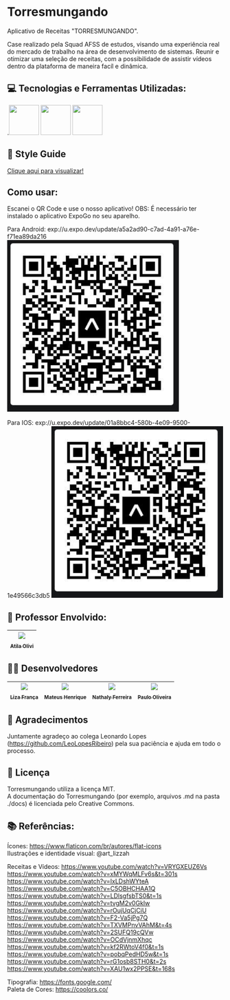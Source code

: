 # Torresmungando


Aplicativo de Receitas "TORRESMUNGANDO".

Case realizado pela Squad AFSS de estudos, visando uma experiência real do mercado de trabalho na área de desenvolvimento de sistemas.
Reunir e otimizar uma seleção de receitas, com a possibilidade de assistir vídeos dentro da plataforma de maneira facíl e dinâmica. 

## :computer: Tecnologias e Ferramentas Utilizadas:<br>

.<img src="https://cdn.jsdelivr.net/gh/devicons/devicon/icons/react/react-original.svg" width="70" height="70" />
<img src="https://cdn.jsdelivr.net/gh/devicons/devicon/icons/illustrator/illustrator-line.svg" width="70" height="70" />
<img src="https://cdn.jsdelivr.net/gh/devicons/devicon/icons/figma/figma-original.svg" width="70" height="70" />

## :book: Style Guide
<a href="https://github.com/LiihDev/Torresmungando/blob/main/11.PNG"> Clique aqui para visualizar!</a>

## Como usar:
Escanei o QR Code e use o nosso aplicativo! OBS: É necessário ter instalado o aplicativo ExpoGo no seu aparelho.<br>

Para Android: 
exp://u.expo.dev/update/a5a2ad90-c7ad-4a91-a76e-f71ea89da216 <br>
<img src="https://github.com/LiihDev/Torresmungando/blob/main/2.jpg" width="400" height="400" /> <br>

Para IOS:
exp://u.expo.dev/update/01a8bbc4-580b-4e09-9500-1e49566c3db5
<img src="https://github.com/LiihDev/Torresmungando/blob/main/2.jpg" width="400" height="400" /> <br>




## :older_man: Professor Envolvido:
| [<img src="https://avatars.githubusercontent.com/u/37378451?v=4" width=115><br><sub>Atila Olivi</sub>](https://github.com/profatila) 
| :---: |

## :girl::boy: Desenvolvedores
  [<img src="https://avatars.githubusercontent.com/u/101880116?v=4" width=115><br><sub>Liza França</sub>](https://github.com/LiihDev) |  [<img src="https://avatars.githubusercontent.com/u/106276636?v=4" width=115><br><sub>Mateus Henrique</sub>](https://github.com/Mateus2611) |  [<img src="https://avatars.githubusercontent.com/u/98955381?v=4" width=115><br><sub>Nathaly Ferreira</sub>](https://github.com/NathalyFerreiraF) |  [<img src="https://avatars.githubusercontent.com/u/91340154?v=4" width=115><br><sub>Paulo Oliveira</sub>](https://github.com/Paulo-HSO) 
| :---: | :---: | :---: | :---: |

## :pray: Agradecimentos
Juntamente agradeço ao colega Leonardo Lopes (https://github.com/LeoLopesRibeiro) pela sua paciência e ajuda em todo o processo.

## :wrench: Licença
Torresmungando utiliza a licença MIT.<br>
A documentação do Torresmungando (por exemplo, arquivos .md na pasta ./docs) é licenciada pelo Creative Commons.

## :books: Referências:
Ícones: https://www.flaticon.com/br/autores/flat-icons <br>
Ilustrações e identidade visual: @art_lizzah <br>

Receitas e Vídeos: https://www.youtube.com/watch?v=VRYGXEUZ6Vs <br>
https://www.youtube.com/watch?v=xMYWqMLFv6s&t=301s <br>
https://www.youtube.com/watch?v=IxLDshWYteA <br>
https://www.youtube.com/watch?v=C5OBHCHAA1Q <br>
https://www.youtube.com/watch?v=LDlsgfsbTS0&t=1s <br>
https://www.youtube.com/watch?v=tvgM2v0GkIw <br>
https://www.youtube.com/watch?v=rOujUqCjCiU <br>
https://www.youtube.com/watch?v=F2-Va5jPg7Q <br>
https://www.youtube.com/watch?v=TXVMPnvVAhM&t=4s <br>
https://www.youtube.com/watch?v=2SUFQ19cQVw <br>
https://www.youtube.com/watch?v=OCdVjnmXhqc <br>
https://www.youtube.com/watch?v=kf2RWtoV4f0&t=1s <br>
https://www.youtube.com/watch?v=pobqPedHD5w&t=1s <br>
https://www.youtube.com/watch?v=rG1osb8STH0&t=2s <br>
https://www.youtube.com/watch?v=XAU1wx2PPSE&t=168s <br>

Tipografia: https://fonts.google.com/<br>
Paleta de Cores: https://coolors.co/
